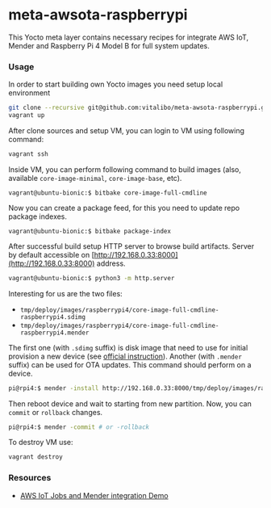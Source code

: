 # meta-awsota-raspberrypi
This Yocto meta layer contains necessary recipes for integrate AWS IoT, Mender and Raspberry Pi 4 Model B for full system updates.

### Usage

In order to start building own Yocto images you need setup local environment

```bash
git clone --recursive git@github.com:vitalibo/meta-awsota-raspberrypi.git
vagrant up
```

After clone sources and setup VM, you can login to VM using following command:

```bash
vagrant ssh
```

Inside VM, you can perform following command to build images (also, available `core-image-minimal`, `core-image-base`, etc).

```
vagrant@ubuntu-bionic:$ bitbake core-image-full-cmdline
```

Now you can create a package feed, for this you need to update repo package indexes.

```
vagrant@ubuntu-bionic:$ bitbake package-index
```

After successful build setup HTTP server to browse build artifacts. 
Server by default accessible on [http://192.168.0.33:8000](http://192.168.0.33:8000) address.

```bash
vagrant@ubuntu-bionic:$ python3 -m http.server
```

Interesting for us are the two files:

- `tmp/deploy/images/raspberrypi4/core-image-full-cmdline-raspberrypi4.sdimg`
- `tmp/deploy/images/raspberrypi4/core-image-full-cmdline-raspberrypi4.mender`

The first one (with `.sdimg` suffix) is disk image that need to use for initial provision a new device (see [official instruction](https://projects.raspberrypi.org/en/projects/raspberry-pi-setting-up/2)).
Another (with `.mender` suffix) can be used for OTA updates. This command should perform on a device.

```bash
pi@rpi4:$ mender -install http://192.168.0.33:8000/tmp/deploy/images/raspberrypi4/core-image-full-cmdline-raspberrypi4.mender
```

Then reboot device and wait to starting from new partition.
Now, you can `commit` or `rollback` changes.

```bash
pi@rpi4:$ mender -commit # or -rollback
```

To destroy VM use:

```bash
vagrant destroy
```

### Resources
- [AWS IoT Jobs and Mender integration Demo](https://github.com/aws-samples/aws-iot-jobs-full-system-update)
